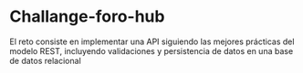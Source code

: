 # Challange-foro-hub
El reto consiste en implementar una API siguiendo las mejores prácticas del modelo REST, incluyendo validaciones y persistencia de datos en una base de datos relacional
